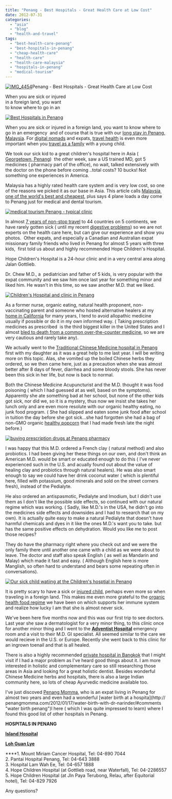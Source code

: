 ```yaml
---
title: "Penang - Best Hospitals - Great Health Care at Low Cost"
date: 2012-07-31
categories: 
  - "asia"
  - "blog"
  - "health-and-travel"
tags: 
  - "best-health-care-penang"
  - "best-hospitals-in-penang"
  - "cheap-health-care"
  - "health-care"
  - "health-care-malaysia"
  - "hospitals-in-penang"
  - "medical-tourism"
---
```


[![IMG_4454](https://pub-ac94b3f306b24c0dba4238943c97f2e1.r2.dev/6a00e5502a95078833017742fff806970d.jpg "IMG_4454")](https://pub-ac94b3f306b24c0dba4238943c97f2e1.r2.dev/6a00e5502a95078833017742fff806970d.jpg)Penang - Best Hospitals - 
Great Health Care at Low Cost  
  
When you are sick or injured  
in a foreign land, you want  
to know where to go in an

<!--more-->

[![Best Hospitals in Penang](https://pub-ac94b3f306b24c0dba4238943c97f2e1.r2.dev/6a00e5502a95078833017616e87350970c.jpg "Best Hospitals in Penang")](https://pub-ac94b3f306b24c0dba4238943c97f2e1.r2.dev/6a00e5502a95078833017616e87350970c.jpg)  
  
  

When you are sick or injured in a foreign land, you want to know where to go in an emergency  and of course that is true with our [long stay in Penang, Malaysia](http://soultravelers3new.local/2011/01/tropical-winter-home-in-penang-malaysia-location-indenpendent-digital-nomad-long-term-travel-tips-.html "long stay Penang, Malaysia"). For [digital nomads](http://soultravelers3new.local/2009/04/how-to-travel-the-world-as-a-digital-nomad-family.html "digital nomads") and expats, [travel health](http://soultravelers3new.local/2011/09/travel-health-secrets-for-long-term-digital-nomads.html "travel health") is even more important when you [travel as a family](http://soultravelers3new.local/2008/06/how-to-do-exten.html "travel as a family") with a young child.  
  
We took our sick kid to a great children's hospital here in Asia ( [Georgetown, Penang](http://soultravelers3new.local/2012/05/penang-at-night.html "Georgetown, Penang"))  the other week, saw a US trained MD, got 5 medicines ( pharmacy part of the office), no wait, talked extensively with the doctor on the phone before coming ..total costs? 10 bucks! Not something one experiences in America.  
  
Malaysia has a highly rated health care system and is very low cost, so one of the reasons we picked it as our base in Asia. This article calls [Malaysia  one of the world's best and cheapest](http://internationalliving.com/2012/03/great-health-care-at-a-low-cost-in-malaysia/ "Malaysia  one of the world's best and cheapest health care"), plus says 4 plane loads a day come to Penang just for medical and dental tourism.  
  
[](https://pub-ac94b3f306b24c0dba4238943c97f2e1.r2.dev/6a00e5502a950788330176161bf344970c.jpg)[![medical tourism Penang - typical clinic](https://pub-ac94b3f306b24c0dba4238943c97f2e1.r2.dev/6a00e5502a95078833017743ced238970d.jpg "medical tourism Penang - typical clinic")](https://pub-ac94b3f306b24c0dba4238943c97f2e1.r2.dev/6a00e5502a95078833017743ced238970d-300x225-1.jpg)

In almost [7 years of non-stop travel](http://soultravelers3new.local/2012/01/amazing-family-world-tour.html "family world tour around the world") to 44 countries on 5 continents, we have rarely gotten sick ( until my recent [digestive problems](http://soultravelers3new.local/2011/09/travel-health-secrets-for-long-term-digital-nomads.html "travel health")) so we are not experts on the health care here, but can give our experience and show you photos.  Other expats, and especially a Canadian and Australian expat missionary family friends who lived in Penang for almost 5 years with three kids,  first told us about and highly recommended Hope Children's Hospital.  
  
Hope Children's Hospital is a 24-hour clinic and in a very central area along Jalan Gottlieb.  
  
Dr. Chew M.D., a  pediatrician and father of 5 kids, is very popular with the expat community and we saw him once last year for something minor and liked him. He wasn't in this time, so we saw another M.D. that we liked.  
  
[](https://pub-ac94b3f306b24c0dba4238943c97f2e1.r2.dev/6a00e5502a95078833017743068484970d-300x225-1.jpg)[![Children's Hospital and clinic in Penang](https://pub-ac94b3f306b24c0dba4238943c97f2e1.r2.dev/6a00e5502a95078833017743ced678970d.jpg "Children's Hospital and clinic in Penang")](https://pub-ac94b3f306b24c0dba4238943c97f2e1.r2.dev/6a00e5502a95078833017743ced678970d-300x225-1.jpg)  
  
  
As a former nurse, organic eating, natural health proponent, non-vaccinating parent and someone who hosted alternative healers at my [home in California](http://soultravelers3new.local/2006/08/home-and-hous-1.html "home in California") for many years, I tend to avoid allopathic medicine usually if possible or do it in my own informed way. ( Taking prescription medicines as prescribed  is the third biggest killer in the United States and I almost [bled to death from a common over-the-counter medicine](http://soultravelers3new.local/2007/11/bloody-monday-i.html "bleeding to death danger of ibrupropen"), so we are very cautious and rarely take any).  
  
We actually went to the [Traditional Chinese Medicine hospital in Penang](http://teochiewkia.blogspot.com/2009/05/lam-wah-ee-hospital.html "Traditional Chinese medicine hospital in Penang") first with my daughter as it was a great help to me last year. I will be writing more on this topic. Alas, she vomited up the boiled Chinese herbs they ordered, so we then came here, just as a precaution when she was almost better after 8 days of fever, diarrhea and some bloody stools. She has never been this sick in her life, but now is back to normal.  
  
Both the Chinese Medicine Acupuncturist and the M.D. thought it was food poisoning ( which I had guessed at as well, based on the symptoms). Apparently she ate something bad at her school, but none of the other kids got sick, nor did we, so it is a mystery, thus now we insist she takes her lunch only and are even more resolute with our organic healthy eating, no junk food program. ( She had slipped and eaten some junk food after school in tuition the day before she got sick...she had forgotten she had a bag of non-GMO organic [healthy popcorn](http://soultravelers3new.local/2012/07/how-to-make-healthy-popcorn.html "healthy popcorn") that I had made fresh late the night before.)  
  
[](https://pub-ac94b3f306b24c0dba4238943c97f2e1.r2.dev/6a00e5502a95078833017743068484970d-300x225-1.jpg)[![buying prescription drugs at Penang pharmacy](https://pub-ac94b3f306b24c0dba4238943c97f2e1.r2.dev/6a00e5502a95078833016768f3b5a0970b.jpg "buying prescription drugs at Penang pharmacy")](https://pub-ac94b3f306b24c0dba4238943c97f2e1.r2.dev/6a00e5502a95078833016768f3b5a0970b-300x225-1.jpg)  
  
  
I was happy that this M.D. ordered a French clay ( natural method) and also probiotics. I had been giving her these things on our own, and don't think an American M.D. would be smart or educated enough to do this ( I've never experienced such in the U.S. and acually found out about the value of healing clay and probiotics through natural healers). He was also smart enough to say we could have her drink coconut water ( which is plentiful here, filled with potassium, good minerals and sold on the street corners fresh), instead of the Pedialyte.  
  
He also ordered an antispasmotic, Pedialyte and Imodium, but I didn't use them as I don't like the possible side effects, so continued with our natural regime which was working. ( Sadly, like M.D.'s in the USA, he didn't go into the medicines side effects and downsides and I had to research that on my own). It is actually quite easy to make a natural Pedialyte that doesn't have harmful chemicals and dyes in it like the ones M.D.'s want you to take. but has the same positive effects on dehydration. Would you like me to post those recipes?  
  
They do have the pharmacy right where you check out and we were the only family there until another one came with a child as we were about to leave. The doctor and staff also speak English ( as well as Mandarin and Malay) which made it fast and easy. ( Although English here is more Manglish, so often hard to understand and bears some repeating often in conversations).  
  
[](https://pub-ac94b3f306b24c0dba4238943c97f2e1.r2.dev/6a00e5502a95078833017743068484970d-300x225-1.jpg)[![Our sick child watiing at the Children's hosptial in Penang](https://pub-ac94b3f306b24c0dba4238943c97f2e1.r2.dev/6a00e5502a95078833016768f3b7f9970b.jpg "Our sick child watiing at the Children's hosptial in Penang")](https://pub-ac94b3f306b24c0dba4238943c97f2e1.r2.dev/6a00e5502a95078833016768f3b7f9970b-1024x768-1.jpg)  
  
  
It is pretty scary to have a sick or [injured child](http://soultravelers3new.local/2007/03/black-eyed-pea.html "injured child when traveling"), perhaps even more so when traveling in a foreign land. This makes me even more grateful to the [organic health food regime](http://soultravelers3new.local/2012/06/healthy-food-and-travel.html "healthy food and travel") we have been on which supports her immune system and realize how lucky I am that she is almost never sick.   
  
We've been here five months now and this was our first trip to see doctors. Last year she saw a dermatologist for a very minor thing, to this clinic once for another minor thing and I went to the **[Adventist Hospital](http://www.pah.com.my/)** emergency room and a visit to their M.D. GI specialist. All seemed similar to the care we would recieve in the U.S. or Europe. Recently she went back to this clinic for an ingrown toenail and that is all healed.  
  
There is also a highly recommended [private hospital in Bangkok](http://www.bumrungrad.com/thailandhospital "private hospital bangkok") that I might visit if I had a major problem as I've heard good things about it. I am more interested in holistic and complementary care so still researching those areas in Asia and looking for a great holistic dentist. Besides wonderful Chinese Medicine herbs and hospitals, there is also a large Indian community here, so lots of cheap Ayurvedic medicine available too.  
  
I've just discoved [Penang Momma](http://penangmomma.com/ "penang momma expat "), who is an expat living in Penang for almost two years and even had a wonderful [water birth at a hospita](http://
penangmomma.com/2012/01/17/water-birth-with-dr-narinder/#comments "water birth penang")l here ( which I was quite impressed to learn) where I found this good list of other hospitals in Penang.  
  
  
**HOSPITALS IN PENANG**

**[Island Hospital](http://www.islandhospital.com/)** 

**[Loh Guan Lye](http://www.lohguanlye.com/our-specialists.php)** 

**[](http://www.pah.com.my/)**1\. Mount Miriam Cancer Hospital, Tel: 04-890 7044  
2\. Pantai Hospital Penang, Tel: 04-643 3888  
3\. Hospital Lam Wah Ee, Tel: 04-657 1888  
4\. Hope Children Hospital (at Gottlieb road, near Waterfall), Tel: 04-2286557  
5\. Hope Children Hospital (at Jln Paya Terubong, Relau, after Equitorial hotel), Tel: 04-829 7926 ‎  
  
Any questions?
